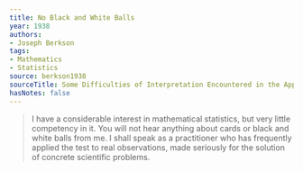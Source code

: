 ```yaml
---
title: No Black and White Balls
year: 1938
authors:
- Joseph Berkson
tags:
- Mathematics
- Statistics
source: berkson1938
sourceTitle: Some Difficulties of Interpretation Encountered in the Application of the Chi-Square Test
hasNotes: false
---
```


> I have a considerable interest in mathematical statistics, but very little competency in it.
> You will not hear anything about cards or black and white balls from me.
> I shall speak as a practitioner who has frequently applied the test to real observations, made seriously for the solution of concrete scientific problems.
